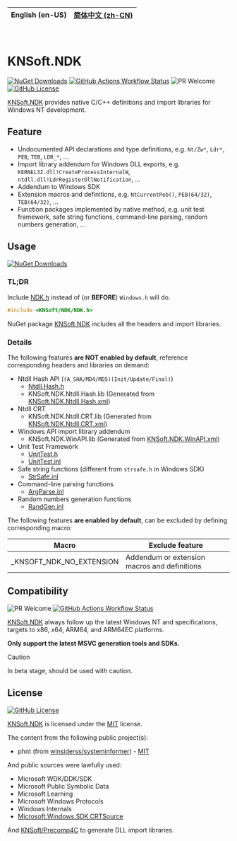 | **English (en-US)** | [简体中文 (zh-CN)](https://github.com/KNSoft/KNSoft.NDK/blob/main/README.zh-CN.md) |
| --- | --- |

&nbsp;

# KNSoft.NDK

[![NuGet Downloads](https://img.shields.io/nuget/dt/KNSoft.NDK)](https://www.nuget.org/packages/KNSoft.NDK) [![GitHub Actions Workflow Status](https://img.shields.io/github/actions/workflow/status/KNSoft/KNSoft.NDK/Build_Publish.yml)](https://github.com/KNSoft/KNSoft.NDK/actions/workflows/Build_Publish.yml) ![PR Welcome](https://img.shields.io/badge/PR-welcome-0688CB.svg) [![GitHub License](https://img.shields.io/github/license/KNSoft/KNSoft.NDK)](https://github.com/KNSoft/KNSoft.NDK/blob/main/LICENSE)

[KNSoft.NDK](https://github.com/KNSoft/KNSoft.NDK) provides native C/C++ definitions and import libraries for Windows NT development.

## Feature
- Undocumented API declarations and type definitions, e.g. `Nt/Zw*`, `Ldr*`, `PEB`, `TEB`, `LDR_*`, ...
- Import library addendum for Windows DLL exports, e.g. `KERNEL32.dll!CreateProcessInternalW`, `ntdll.dll!LdrRegisterDllNotification`, ...
- Addendum to Windows SDK
- Extension macros and definitions, e.g. `NtCurrentPeb()`, `PEB(64/32)`, `TEB(64/32)`, ...
- Function packages implemented by native method, e.g. unit test framework, safe string functions, command-line parsing, random numbers generation, ...

## Usage

[![NuGet Downloads](https://img.shields.io/nuget/dt/KNSoft.NDK)](https://www.nuget.org/packages/KNSoft.NDK)

### TL;DR

Include [NDK.h](https://github.com/KNSoft/KNSoft.NDK/blob/main/Source/Include/KNSoft/NDK/NDK.h) instead of (or **BEFORE**) `Windows.h` will do.
```C
#include <KNSoft/NDK/NDK.h>
```

NuGet package [KNSoft.NDK](https://www.nuget.org/packages/KNSoft.NDK) includes all the headers and import libraries.

### Details

The following features **are NOT enabled by default**, reference corresponding headers and libraries on demand:

- Ntdll Hash API (`(A_SHA/MD4/MD5)(Init/Update/Final)`)
  - [Ntdll.Hash.h](https://github.com/KNSoft/KNSoft.NDK/blob/main/Source/Include/KNSoft/NDK/Win32/API/Ntdll.Hash.h)
  - KNSoft.NDK.Ntdll.Hash.lib (Generated from [KNSoft.NDK.Ntdll.Hash.xml](https://github.com/KNSoft/KNSoft.NDK/blob/main/Source/KNSoft.NDK/WinAPI/KNSoft.NDK.Ntdll.Hash.xml))
- Ntdll CRT
  - KNSoft.NDK.Ntdll.CRT.lib (Generated from [KNSoft.NDK.Ntdll.CRT.xml](https://github.com/KNSoft/KNSoft.NDK/blob/main/Source/KNSoft.NDK/WinAPI/KNSoft.NDK.Ntdll.CRT.xml))
- Windows API import library addendum
  - KNSoft.NDK.WinAPI.lib (Generated from [KNSoft.NDK.WinAPI.xml](https://github.com/KNSoft/KNSoft.NDK/blob/main/Source/KNSoft.NDK/WinAPI/KNSoft.NDK.WinAPI.xml))
- Unit Test Framework
  - [UnitTest.h](https://github.com/KNSoft/KNSoft.NDK/blob/main/Source/Include/KNSoft/NDK/Package/UnitTest.h)
  - [UnitTest.inl](https://github.com/KNSoft/KNSoft.NDK/blob/main/Source/Include/KNSoft/NDK/Package/UnitTest.inl)
- Safe string functions (different from `strsafe.h` in Windows SDK)
  - [StrSafe.inl](https://github.com/KNSoft/KNSoft.NDK/blob/main/Source/Include/KNSoft/NDK/Package/StrSafe.inl)
- Command-line parsing functions
  - [ArgParse.inl](https://github.com/KNSoft/KNSoft.NDK/blob/main/Source/Include/KNSoft/NDK/Package/ArgParse.inl)
- Random numbers generation functions
  - [RandGen.inl](https://github.com/KNSoft/KNSoft.NDK/blob/main/Source/Include/KNSoft/NDK/Package/RandGen.inl)

The following features **are enabled by default**, can be excluded by defining corresponding macro:

| Macro | Exclude feature |
| ---- | ---- |
| _KNSOFT_NDK_NO_EXTENSION | Addendum or extension macros and definitions |

## Compatibility

![PR Welcome](https://img.shields.io/badge/PR-welcome-0688CB.svg) [![GitHub Actions Workflow Status](https://img.shields.io/github/actions/workflow/status/KNSoft/KNSoft.NDK/Build_Publish.yml)](https://github.com/KNSoft/KNSoft.NDK/actions/workflows/Build_Publish.yml)

[KNSoft.NDK](https://github.com/KNSoft/KNSoft.NDK) always follow up the latest Windows NT and specifications, targets to x86, x64, ARM64, and ARM64EC platforms.

**Only support the latest MSVC generation tools and SDKs.**

> [!CAUTION]
> In beta stage, should be used with caution.

## License

[![GitHub License](https://img.shields.io/github/license/KNSoft/KNSoft.NDK)](https://github.com/KNSoft/KNSoft.NDK/blob/main/LICENSE)

[KNSoft.NDK](https://github.com/KNSoft/KNSoft.NDK) is licensed under the [MIT](https://github.com/KNSoft/KNSoft.NDK/blob/main/LICENSE) license.

The content from the following public project(s):
- phnt (from [winsiderss/systeminformer](https://github.com/winsiderss/systeminformer/tree/master/phnt)) - [MIT](https://github.com/winsiderss/phnt/blob/master/LICENSE)

And public sources were lawfully used:
- Microsoft WDK/DDK/SDK
- Microsoft Public Symbolic Data
- Microsoft Learning
- Microsoft Windows Protocols
- Windows Internals
- [Microsoft.Windows.SDK.CRTSource](https://www.nuget.org/packages/Microsoft.Windows.SDK.CRTSource)

And [KNSoft/Precomp4C](https://github.com/KNSoft/Precomp4C) to generate DLL import libraries.
